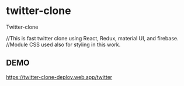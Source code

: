 # twitter-clone
Twitter-clone

//This is fast twitter clone using React, Redux, material UI, and firebase.
//Module CSS used also for styling in this work.
## DEMO
https://twitter-clone-deploy.web.app/twitter
